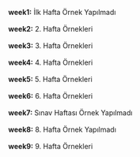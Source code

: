 **week1:** İlk Hafta Örnek Yapılmadı<br><br>
**week2:** 2. Hafta Örnekleri<br><br>
**week3:** 3. Hafta Örnekleri<br><br>
**week4:** 4. Hafta Örnekleri<br><br>
**week5:** 5. Hafta Örnekleri<br><br>
**week6:** 6. Hafta Örnekleri<br><br>
**week7:** Sınav Haftası Örnek Yapılmadı<br><br>
**week8:** 8. Hafta Örnek Yapılmadı<br><br>
**week9:** 9. Hafta Örnekleri
